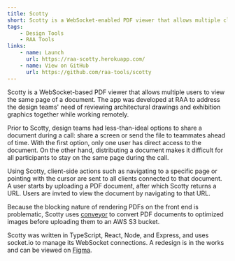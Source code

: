```yaml
---
title: Scotty
short: Scotty is a WebSocket-enabled PDF viewer that allows multiple clients to view and browse through a document together in real time. The app is designed to be a minimal viewer and a quick way for design teams to share internal documents.
tags: 
    - Design Tools
    - RAA Tools
links: 
    - name: Launch
      url: https://raa-scotty.herokuapp.com/
    - name: View on GitHub
      url: https://github.com/raa-tools/scotty
---
```


Scotty is a WebSocket-based PDF viewer that allows multiple users to view the same page of a document. The app was developed at RAA to address the design teams' need of reviewing architectural drawings and exhibition graphics together while working remotely.

Prior to Scotty, design teams had less-than-ideal options to share a document during a call: share a screen or send the file to teammates ahead of time. With the first option, only one user has direct access to the document. On the other hand, distributing a document makes it difficult for all participants to stay on the same page during the call.

Using Scotty, client-side actions such as navigating to a specific page or pointing with the cursor are sent to all clients connected to that document. A user starts by uploading a PDF document, after which Scotty returns a URL. Users are invted to view the document by navigating to that URL.

Because the blocking nature of rendering PDFs on the front end is problematic, Scotty uses [conveyor](https://github.com/raa-tools/conveyor/) to convert PDF documents to optimized images before uploading them to an AWS S3 bucket.

Scotty was written in TypeScript, React, Node, and Express, and uses socket.io to manage its WebSocket connections. A redesign is in the works and can be viewed on [Figma](https://www.figma.com/file/nB8XWWZCOI7kFJGivVbsWh/scotty?node-id=0%3A1).
